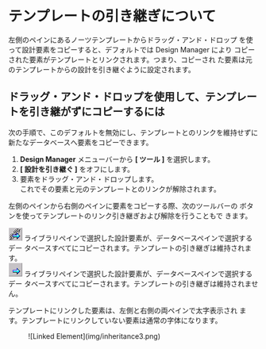 # テンプレートの引き継ぎについて

左側のペインにあるノーツテンプレートからドラッグ・アンド・ドロップ を使って設計要素をコピーすると、デフォルトでは Design Manager により コピーされた要素がテンプレートとリンクされます。つまり、コピーされ た要素は元のテンプレートからの設計を引き継ぐように設定されます。

## ドラッグ・アンド・ドロップを使用して、テンプレートを引き継がずにコピーするには
次の手順で、このデフォルトを無効にし、テンプレートとのリンクを維持せずに新たなデータベースへ要素をコピーできます。

1. **Design Manager** メニューバーから **[ ツール ]** を選択します。
2. **[ 設計を引き継ぐ ]** をオフにします。
3. 要素をドラッグ・アンド・ドロップします。  
   これでその要素と元のテンプレートとのリンクが解除されます。  
 
左側のペインから右側のペインに要素をコピーする際、次のツールバーの ボタンを使ってテンプレートのリンク引き継ぎおよび解除を行うこともで きます。

![Copy Inherit Toolbar](img/inheritance.png) ライブラリペインで選択した設計要素が、データベースペインで選択するデー タベースすべてにコピーされます。テンプレートの引き継ぎは維持されます。  
![Copy NoInherit Toolbar](img/inheritance2.png) ライブラリペインで選択した設計要素が、データベースペインで選択するデー タベースすべてにコピーされます。テンプレートの引き継ぎは維持されません。

テンプレートにリンクした要素は、左側と右側の両ペインで太字表示され ます。テンプレートにリンクしていない要素は通常の字体になります。 
<figure markdown="1">
  ![Linked Element](img/inheritance3.png)
</figure>
